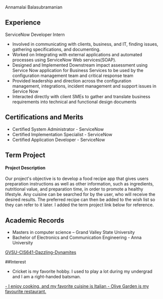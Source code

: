 Annamalai Balasubramanian

## Experience

ServiceNow Developer Intern

- Involved in communicating with clients, business, and IT, finding issues, gathering specifications, and documenting.
- Worked on Integrating with external applications and automated processes using ServiceNow Web services(SOAP).
- Designed and Implemented Downstream impact assessment using Service Now application for Business Services to be used by the configuration management team and critical response team
- Provided leadership and direction across the configuration management, integrations, incident management and support issues in Service Now
- Interacted directly with client SMEs to gather and translate business requirements into technical and functional design documents

## Certifications and Merits

- Certified System Administrator - ServiceNow
- Certified Implementation Specialist - ServiceNow
- Certified Application Developer - ServiceNow

## Term Project 

#### Project Description

Our project's objective is to develop a food recipe app that gives users preparation instructions as well as other information, such as ingredients, nutritional value, and preparation time, in order to promote a healthy lifestyle. Any cuisine can be searched for by the user, who will receive the desired results. The preferred recipe can then be added to the wish list so they can refer to it later. I added the term project link below for reference.

## Academic Records

- Masters in computer science – Grand Valley State University
- Bachelor of Electronics and Communication Engineering - Anna University

<a href ="https://github.com/SapnaMuthu/-GVSU-CIS641-Dazzling-Dynamites"> GVSU-CIS641-Dazzling-Dynamites</a>

##Interest

- Cricket is my favorite hobby. I used to play a lot during my undergrad and I am a right-handed batsman.
<a href ="https://images.indianexpress.com/2019/02/dhoni-7.jpg">
- I enjoy cooking, and my favorite cuisine is Italian - Olive Garden is my favourite restaurant.
<a href ="https://upload.wikimedia.org/wikipedia/en/thumb/6/6d/Olive_Garden_Logo.svg/1200px-Olive_Garden_Logo.svg.png"> 



